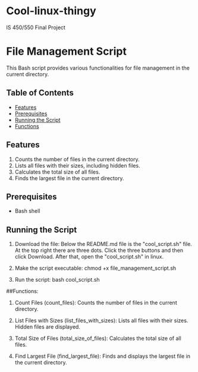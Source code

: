 # Cool-linux-thingy
IS 450/550 Final Project


# File Management Script

This Bash script provides various functionalities for file management in the current directory.

## Table of Contents

- [Features](#features)
- [Prerequisites](#prerequisites)
- [Running the Script](#running-the-script)
- [Functions](#functions)

## Features

1. Counts the number of files in the current directory.
2. Lists all files with their sizes, including hidden files.
3. Calculates the total size of all files.
4. Finds the largest file in the current directory.

## Prerequisites

- Bash shell

## Running the Script

1. Download the file:
Below the README.md file is the "cool_script.sh" file.
At the top right there are three dots. Click the three buttons and then click Download. After that, open the "cool_script.sh" in linux.

3. Make the script executable:
chmod +x file_management_script.sh

4. Run the script:
bash cool_script.sh

##Functions:

1. Count Files (count_files):
Counts the number of files in the current directory.

2. List Files with Sizes (list_files_with_sizes):
Lists all files with their sizes.
Hidden files are displayed.

3. Total Size of Files (total_size_of_files):
Calculates the total size of all files.

4. Find Largest File (find_largest_file):
Finds and displays the largest file in the current directory.
